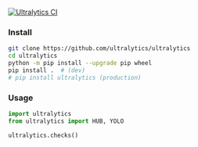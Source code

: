 [![Ultralytics CI](https://github.com/ultralytics/ultralytics/actions/workflows/ci.yaml/badge.svg)](https://github.com/ultralytics/ultralytics/actions/workflows/ci.yaml)

### Install

```bash
git clone https://github.com/ultralytics/ultralytics
cd ultralytics
python -m pip install --upgrade pip wheel
pip install .  # (dev)
# pip install ultralytics (production)
```


### Usage
```python
import ultralytics
from ultralytics import HUB, YOLO

ultralytics.checks()
```
